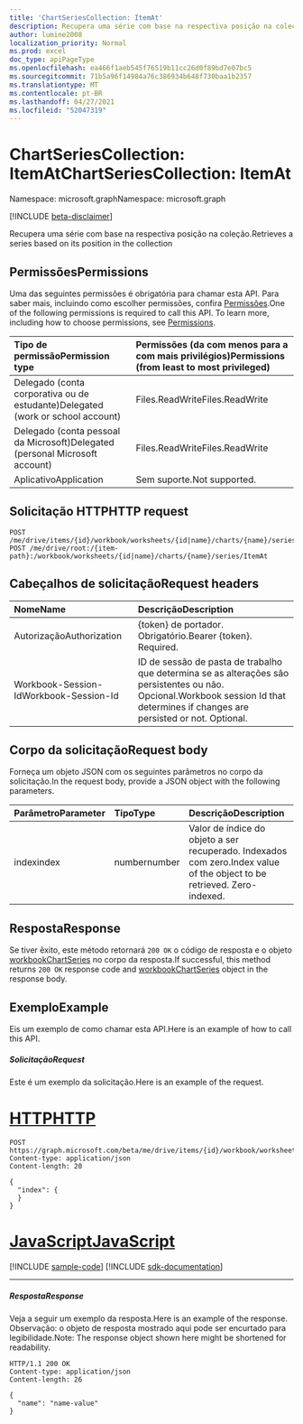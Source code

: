 ```yaml
---
title: 'ChartSeriesCollection: ItemAt'
description: Recupera uma série com base na respectiva posição na coleção.
author: lumine2008
localization_priority: Normal
ms.prod: excel
doc_type: apiPageType
ms.openlocfilehash: ea466f1aeb545f76519b11cc26d0f89bd7e07bc5
ms.sourcegitcommit: 71b5a96f14984a76c386934b648f730baa1b2357
ms.translationtype: MT
ms.contentlocale: pt-BR
ms.lasthandoff: 04/27/2021
ms.locfileid: "52047319"
---
```

# <a name="chartseriescollection-itemat"></a><span data-ttu-id="a4530-103">ChartSeriesCollection: ItemAt</span><span class="sxs-lookup"><span data-stu-id="a4530-103">ChartSeriesCollection: ItemAt</span></span>

<span data-ttu-id="a4530-104">Namespace: microsoft.graph</span><span class="sxs-lookup"><span data-stu-id="a4530-104">Namespace: microsoft.graph</span></span>

[!INCLUDE [beta-disclaimer](../../includes/beta-disclaimer.md)]

<span data-ttu-id="a4530-105">Recupera uma série com base na respectiva posição na coleção.</span><span class="sxs-lookup"><span data-stu-id="a4530-105">Retrieves a series based on its position in the collection</span></span>
## <a name="permissions"></a><span data-ttu-id="a4530-106">Permissões</span><span class="sxs-lookup"><span data-stu-id="a4530-106">Permissions</span></span>
<span data-ttu-id="a4530-p101">Uma das seguintes permissões é obrigatória para chamar esta API. Para saber mais, incluindo como escolher permissões, confira [Permissões](/graph/permissions-reference).</span><span class="sxs-lookup"><span data-stu-id="a4530-p101">One of the following permissions is required to call this API. To learn more, including how to choose permissions, see [Permissions](/graph/permissions-reference).</span></span>

|<span data-ttu-id="a4530-109">Tipo de permissão</span><span class="sxs-lookup"><span data-stu-id="a4530-109">Permission type</span></span>      | <span data-ttu-id="a4530-110">Permissões (da com menos para a com mais privilégios)</span><span class="sxs-lookup"><span data-stu-id="a4530-110">Permissions (from least to most privileged)</span></span>              |
|:--------------------|:---------------------------------------------------------|
|<span data-ttu-id="a4530-111">Delegado (conta corporativa ou de estudante)</span><span class="sxs-lookup"><span data-stu-id="a4530-111">Delegated (work or school account)</span></span> | <span data-ttu-id="a4530-112">Files.ReadWrite</span><span class="sxs-lookup"><span data-stu-id="a4530-112">Files.ReadWrite</span></span>    |
|<span data-ttu-id="a4530-113">Delegado (conta pessoal da Microsoft)</span><span class="sxs-lookup"><span data-stu-id="a4530-113">Delegated (personal Microsoft account)</span></span> | <span data-ttu-id="a4530-114">Files.ReadWrite</span><span class="sxs-lookup"><span data-stu-id="a4530-114">Files.ReadWrite</span></span>    |
|<span data-ttu-id="a4530-115">Aplicativo</span><span class="sxs-lookup"><span data-stu-id="a4530-115">Application</span></span> | <span data-ttu-id="a4530-116">Sem suporte.</span><span class="sxs-lookup"><span data-stu-id="a4530-116">Not supported.</span></span> |

## <a name="http-request"></a><span data-ttu-id="a4530-117">Solicitação HTTP</span><span class="sxs-lookup"><span data-stu-id="a4530-117">HTTP request</span></span>
<!-- { "blockType": "ignored" } -->
```http
POST /me/drive/items/{id}/workbook/worksheets/{id|name}/charts/{name}/series/ItemAt
POST /me/drive/root:/{item-path}:/workbook/worksheets/{id|name}/charts/{name}/series/ItemAt

```
## <a name="request-headers"></a><span data-ttu-id="a4530-118">Cabeçalhos de solicitação</span><span class="sxs-lookup"><span data-stu-id="a4530-118">Request headers</span></span>
| <span data-ttu-id="a4530-119">Nome</span><span class="sxs-lookup"><span data-stu-id="a4530-119">Name</span></span>       | <span data-ttu-id="a4530-120">Descrição</span><span class="sxs-lookup"><span data-stu-id="a4530-120">Description</span></span>|
|:---------------|:----------|
| <span data-ttu-id="a4530-121">Autorização</span><span class="sxs-lookup"><span data-stu-id="a4530-121">Authorization</span></span>  | <span data-ttu-id="a4530-p102">{token} de portador. Obrigatório.</span><span class="sxs-lookup"><span data-stu-id="a4530-p102">Bearer {token}. Required.</span></span> |
| <span data-ttu-id="a4530-124">Workbook-Session-Id</span><span class="sxs-lookup"><span data-stu-id="a4530-124">Workbook-Session-Id</span></span>  | <span data-ttu-id="a4530-p103">ID de sessão de pasta de trabalho que determina se as alterações são persistentes ou não. Opcional.</span><span class="sxs-lookup"><span data-stu-id="a4530-p103">Workbook session Id that determines if changes are persisted or not. Optional.</span></span>|

## <a name="request-body"></a><span data-ttu-id="a4530-127">Corpo da solicitação</span><span class="sxs-lookup"><span data-stu-id="a4530-127">Request body</span></span>
<span data-ttu-id="a4530-128">Forneça um objeto JSON com os seguintes parâmetros no corpo da solicitação.</span><span class="sxs-lookup"><span data-stu-id="a4530-128">In the request body, provide a JSON object with the following parameters.</span></span>

| <span data-ttu-id="a4530-129">Parâmetro</span><span class="sxs-lookup"><span data-stu-id="a4530-129">Parameter</span></span>    | <span data-ttu-id="a4530-130">Tipo</span><span class="sxs-lookup"><span data-stu-id="a4530-130">Type</span></span>   |<span data-ttu-id="a4530-131">Descrição</span><span class="sxs-lookup"><span data-stu-id="a4530-131">Description</span></span>|
|:---------------|:--------|:----------|
|<span data-ttu-id="a4530-132">index</span><span class="sxs-lookup"><span data-stu-id="a4530-132">index</span></span>|<span data-ttu-id="a4530-133">number</span><span class="sxs-lookup"><span data-stu-id="a4530-133">number</span></span>|<span data-ttu-id="a4530-p104">Valor de índice do objeto a ser recuperado. Indexados com zero.</span><span class="sxs-lookup"><span data-stu-id="a4530-p104">Index value of the object to be retrieved. Zero-indexed.</span></span>|

## <a name="response"></a><span data-ttu-id="a4530-136">Resposta</span><span class="sxs-lookup"><span data-stu-id="a4530-136">Response</span></span>

<span data-ttu-id="a4530-137">Se tiver êxito, este método retornará `200 OK` o código de resposta e o objeto [workbookChartSeries](../resources/workbookchartseries.md) no corpo da resposta.</span><span class="sxs-lookup"><span data-stu-id="a4530-137">If successful, this method returns `200 OK` response code and [workbookChartSeries](../resources/workbookchartseries.md) object in the response body.</span></span>

## <a name="example"></a><span data-ttu-id="a4530-138">Exemplo</span><span class="sxs-lookup"><span data-stu-id="a4530-138">Example</span></span>
<span data-ttu-id="a4530-139">Eis um exemplo de como chamar esta API.</span><span class="sxs-lookup"><span data-stu-id="a4530-139">Here is an example of how to call this API.</span></span>
##### <a name="request"></a><span data-ttu-id="a4530-140">Solicitação</span><span class="sxs-lookup"><span data-stu-id="a4530-140">Request</span></span>
<span data-ttu-id="a4530-141">Este é um exemplo da solicitação.</span><span class="sxs-lookup"><span data-stu-id="a4530-141">Here is an example of the request.</span></span>

# <a name="http"></a>[<span data-ttu-id="a4530-142">HTTP</span><span class="sxs-lookup"><span data-stu-id="a4530-142">HTTP</span></span>](#tab/http)
<!-- {
  "blockType": "request",
  "name": "chartseriescollection_itemat"
}-->
```http
POST https://graph.microsoft.com/beta/me/drive/items/{id}/workbook/worksheets/{id|name}/charts/{name}/series/ItemAt
Content-type: application/json
Content-length: 20

{
  "index": {
  }
}
```
# <a name="javascript"></a>[<span data-ttu-id="a4530-143">JavaScript</span><span class="sxs-lookup"><span data-stu-id="a4530-143">JavaScript</span></span>](#tab/javascript)
[!INCLUDE [sample-code](../includes/snippets/javascript/chartseriescollection-itemat-javascript-snippets.md)]
[!INCLUDE [sdk-documentation](../includes/snippets/snippets-sdk-documentation-link.md)]

---


##### <a name="response"></a><span data-ttu-id="a4530-144">Resposta</span><span class="sxs-lookup"><span data-stu-id="a4530-144">Response</span></span>
<span data-ttu-id="a4530-145">Veja a seguir um exemplo da resposta.</span><span class="sxs-lookup"><span data-stu-id="a4530-145">Here is an example of the response.</span></span> <span data-ttu-id="a4530-146">Observação: o objeto de resposta mostrado aqui pode ser encurtado para legibilidade.</span><span class="sxs-lookup"><span data-stu-id="a4530-146">Note: The response object shown here might be shortened for readability.</span></span>
<!-- {
  "blockType": "response",
  "truncated": true,
  "@odata.type": "microsoft.graph.workbookChartSeries"
} -->
```http
HTTP/1.1 200 OK
Content-type: application/json
Content-length: 26

{
  "name": "name-value"
}
```

<!-- uuid: 8fcb5dbc-d5aa-4681-8e31-b001d5168d79
2015-10-25 14:57:30 UTC -->
<!--
{
  "type": "#page.annotation",
  "description": "ChartSeriesCollection: ItemAt",
  "keywords": "",
  "section": "documentation",
  "tocPath": "",
  "suppressions": [
  ]
}
-->


